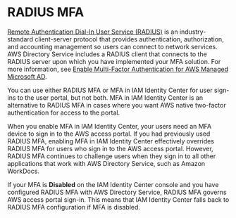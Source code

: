 # RADIUS MFA<a name="about-radius"></a>

[Remote Authentication Dial\-In User Service \(RADIUS\)](https://en.wikipedia.org/wiki/RADIUS) is an industry\-standard client\-server protocol that provides authentication, authorization, and accounting management so users can connect to network services\. AWS Directory Service includes a RADIUS client that connects to the RADIUS server upon which you have implemented your MFA solution\. For more information, see [Enable Multi\-Factor Authentication for AWS Managed Microsoft AD](https://docs.aws.amazon.com/directoryservice/latest/admin-guide/ms_ad_mfa.html)\. 

You can use either RADIUS MFA or MFA in IAM Identity Center for user sign\-ins to the user portal, but not both\. MFA in IAM Identity Center is an alternative to RADIUS MFA in cases where you want AWS native two\-factor authentication for access to the portal\.

When you enable MFA in IAM Identity Center, your users need an MFA device to sign in to the AWS access portal\. If you had previously used RADIUS MFA, enabling MFA in IAM Identity Center effectively overrides RADIUS MFA for users who sign in to the AWS access portal\. However, RADIUS MFA continues to challenge users when they sign in to all other applications that work with AWS Directory Service, such as Amazon WorkDocs\.

If your MFA is **Disabled** on the IAM Identity Center console and you have configured RADIUS MFA with AWS Directory Service, RADIUS MFA governs AWS access portal sign\-in\. This means that IAM Identity Center falls back to RADIUS MFA configuration if MFA is disabled\.